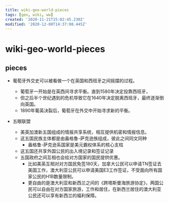 ```yaml
---
title: wiki-geo-world-pieces
tags: [geo, wiki, ww]
created: '2020-11-21T15:02:45.230Z'
modified: '2020-12-08T14:37:08.445Z'
---
```


# wiki-geo-world-pieces

## pieces

- 葡萄牙外交史可以被看做一个在英国和西班牙之间摇摆的过程。
  - 葡萄牙一开始是在英西间寻求平衡。直到1580年决定投靠西班牙，
  - 但之后半个世纪遇到的危机导致它在1640年决定脱离西班牙，最终逐渐倒向英国。
  - 1890年葡英决裂后，葡萄牙在外交中开始寻求新的平衡。

- 五眼联盟
  - 美英加澳新五国组成的情报共享系统，相互提供机密和情报信息。
  - 这五国民族主体都是由盎格鲁-萨克逊族组成，彼此之间同文同种
    - 盎格鲁-萨克逊系国家是美元霸权体系的核心支柱
  - 这五国还共享外国公民的出入境记录和签证记录
  - 五国政府之间互相也会给对方国家的国民提供优惠。
    - 比如美英互相对对方国民免签180天，加拿大公民可以申请TN签证去美国工作，澳大利亚公民可以申请美国E3工作签证，不受面向所有国家公民的H1B数量限制。
    - 更自由的是澳大利亚和新西兰之间的《跨塔斯曼海旅游协定》，两国公民可以自由在对方国家旅游，工作和居住，在新西兰居住的澳大利亚公民还可以享有新西兰的福利保障。



